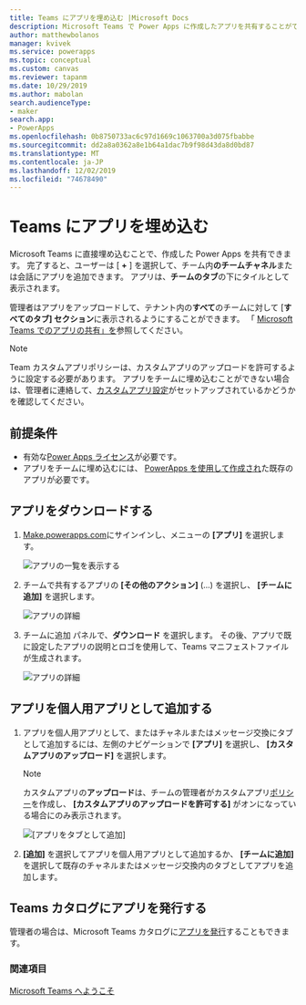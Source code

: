 ```yaml
---
title: Teams にアプリを埋め込む |Microsoft Docs
description: Microsoft Teams で Power Apps に作成したアプリを共有することができます。
author: matthewbolanos
manager: kvivek
ms.service: powerapps
ms.topic: conceptual
ms.custom: canvas
ms.reviewer: tapanm
ms.date: 10/29/2019
ms.author: mabolan
search.audienceType:
- maker
search.app:
- PowerApps
ms.openlocfilehash: 0b8750733ac6c97d1669c1063700a3d075fbabbe
ms.sourcegitcommit: dd2a8a0362a8e1b64a1dac7b9f98d43da8d0bd87
ms.translationtype: MT
ms.contentlocale: ja-JP
ms.lasthandoff: 12/02/2019
ms.locfileid: "74678490"
---
```

# <a name="embed-an-app-in-teams"></a>Teams にアプリを埋め込む

Microsoft Teams に直接埋め込むことで、作成した Power Apps を共有できます。 完了すると、ユーザーは [ **+** ] を選択して、チーム内**のチームチャネル**または会話にアプリを追加できます。 アプリは、**チームのタブ**の下にタイルとして表示されます。

管理者はアプリをアップロードして、テナント内の**すべて**のチームに対して [**すべてのタブ] セクション**に表示されるようにすることができます。 「 [Microsoft Teams でのアプリの共有」を](https://docs.microsoft.com/power-platform/admin/embed-app-teams)参照してください。

> [!NOTE]
> Team カスタムアプリポリシーは、カスタムアプリのアップロードを許可するように設定する必要があります。 アプリをチームに埋め込むことができない場合は、管理者に連絡して、[カスタムアプリ設定](https://docs.microsoft.com/MicrosoftTeams/teams-custom-app-policies-and-settings#custom-app-policy-and-settings)がセットアップされているかどうかを確認してください。

## <a name="prerequisites"></a>前提条件

- 有効な[Power Apps ライセンス](https://docs.microsoft.com/power-platform/admin/pricing-billing-skus)が必要です。
- アプリをチームに埋め込むには、 [PowerApps を使用して作成され](data-platform-create-app.md)た既存のアプリが必要です。

## <a name="download-the-app"></a>アプリをダウンロードする

1. [Make.powerapps.com](https://make.powerapps.com)にサインインし、メニューの **[アプリ]** を選択します。

    ![アプリの一覧を表示する](./media/embed-teams-app/file-apps2.png "アプリの一覧を表示する")

2. チームで共有するアプリの **[その他のアクション]** (...) を選択し、 **[チームに追加]** を選択します。

    ![アプリの詳細](./media/embed-teams-app/add-to-teams.png "チームに追加")

3. チームに追加 パネルで、**ダウンロード** を選択します。 その後、アプリで既に設定したアプリの説明とロゴを使用して、Teams マニフェストファイルが生成されます。

    ![アプリの詳細](./media/embed-teams-app/download-app.png "アプリのダウンロード")

## <a name="add-the-app-as-a-personal-app"></a>アプリを個人用アプリとして追加する

1. アプリを個人用アプリとして、またはチャネルまたはメッセージ交換にタブとして追加するには、左側のナビゲーションで **[アプリ]** を選択し、 **[カスタムアプリのアップロード]** を選択します。

    > [!NOTE]
    > カスタムアプリの**アップロード**は、チームの管理者がカスタムアプリ[ポリシー](https://docs.microsoft.com/microsoftteams/teams-app-setup-policies)を作成し、 **[カスタムアプリのアップロードを許可する]** がオンになっている場合にのみ表示されます。

    ![[アプリをタブとして追加]](./media/embed-teams-app/upload-custom-app.png "カスタムアプリをアップロードする")

2. **[追加]** を選択してアプリを個人用アプリとして追加するか、 **[チームに追加]** を選択して既存のチャネルまたはメッセージ交換内のタブとしてアプリを追加します。

## <a name="publish-the-app-to-the-teams-catalogue"></a>Teams カタログにアプリを発行する

管理者の場合は、Microsoft Teams カタログに[アプリを発行](https://docs.microsoft.com/microsoftteams/tenant-apps-catalog-teams)することもできます。

### <a name="see-also"></a>関連項目

[Microsoft Teams へようこそ](https://docs.microsoft.com/MicrosoftTeams/teams-overview)
